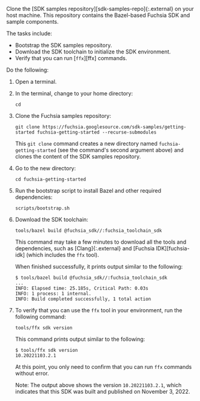 Clone the [SDK samples repository][sdk-samples-repo]{:.external} on your host
machine. This repository contains the Bazel-based Fuchsia SDK and sample
components.

The tasks include:

- Bootstrap the SDK samples repository.
- Download the SDK toolchain to initialize the SDK environment.
- Verify that you can run [`ffx`][ffx] commands.

Do the following:

1. Open a terminal.
1. In the terminal, change to your home directory:

   ```posix-terminal
   cd
   ```

1. Clone the Fuchsia samples repository:

   ```posix-terminal
   git clone https://fuchsia.googlesource.com/sdk-samples/getting-started fuchsia-getting-started --recurse-submodules
   ```

   This `git clone` command creates a new directory named
   `fuchsia-getting-started` (see the command's second argument above) and
   clones the content of the SDK samples repository.

1. Go to the new directory:

   ```posix-terminal
   cd fuchsia-getting-started
   ```

1. Run the bootstrap script to install Bazel and other required dependencies:

   ```posix-terminal
   scripts/bootstrap.sh
   ```

1. Download the SDK toolchain:

   ```posix-terminal
   tools/bazel build @fuchsia_sdk//:fuchsia_toolchain_sdk
   ```

   This command may take a few minutes to download all the tools and
   dependencies, such as [Clang]{:.external} and
   [Fuchsia IDK][fuchsia-idk] (which includes the `ffx` tool).

   When finished successfully, it prints output similar to the following:

   ```none {:.devsite-disable-click-to-copy}
   $ tools/bazel build @fuchsia_sdk//:fuchsia_toolchain_sdk
   ...
   INFO: Elapsed time: 25.185s, Critical Path: 0.03s
   INFO: 1 process: 1 internal.
   INFO: Build completed successfully, 1 total action
   ```

1. To verify that you can use the `ffx` tool in your environment, run the
   following command:

   ```posix-terminal
   tools/ffx sdk version
   ```

   This command prints output similar to the following:

   ```none {:.devsite-disable-click-to-copy}
   $ tools/ffx sdk version
   10.20221103.2.1
   ```

   At this point, you only need to confirm that you can run `ffx` commands
   without error.

   Note: The output above shows the version `10.20221103.2.1`, which
   indicates that this SDK was built and published on November 3, 2022.
